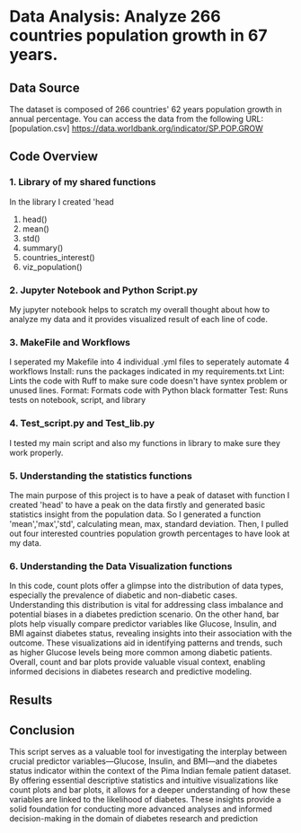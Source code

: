 # Data Analysis: Analyze 266 countries population growth in 67 years.

## Data Source
The dataset is composed of 266 countries' 62 years population growth in annual percentage.
You can access the data from the following URL: [population.csv] https://data.worldbank.org/indicator/SP.POP.GROW

## Code Overview

### 1. Library of my shared functions
In the library I created 'head
  1. head()
  2. mean()
  3. std()
  4. summary()
  5. countries_interest()
  6. viz_population()

### 2. Jupyter Notebook and Python Script.py
My jupyter notebook helps to scratch my overall thought about how to analyze my data and it provides visualized result of each line of code.

### 3. MakeFile and Workflows
I seperated my Makefile into 4 individual .yml files to seperately automate 4 workflows
Install: runs the packages indicated in my requirements.txt
Lint: Lints the code with Ruff to make sure code doesn't have syntex problem or unused lines.
Format: Formats code with Python black formatter
Test: Runs tests on notebook, script, and library

### 4. Test_script.py and Test_lib.py
I tested my main script and also my functions in library to make sure they work properly.

### 5. Understanding the statistics functions
The main purpose of this project is to have a peak of dataset with function I created 'head' to have a peak on the data firstly and generated basic statistics insight from the population data. So I generated a function 'mean','max','std', calculating mean, max, standard deviation. Then, I pulled out four interested countries population growth percentages to have look at my data.

### 6. Understanding the Data Visualization functions
In this code, count plots offer a glimpse into the distribution of data types, especially the prevalence of diabetic and non-diabetic cases. Understanding this distribution is vital for addressing class imbalance and potential biases in a diabetes prediction scenario. On the other hand, bar plots help visually compare predictor variables like Glucose, Insulin, and BMI against diabetes status, revealing insights into their association with the outcome. These visualizations aid in identifying patterns and trends, such as higher Glucose levels being more common among diabetic patients. Overall, count and bar plots provide valuable visual context, enabling informed decisions in diabetes research and predictive modeling.

## Results




## Conclusion
This script serves as a valuable tool for investigating the interplay between crucial predictor variables—Glucose, Insulin, and BMI—and the diabetes status indicator within the context of the Pima Indian female patient dataset. By offering essential descriptive statistics and intuitive visualizations like count plots and bar plots, it allows for a deeper understanding of how these variables are linked to the likelihood of diabetes. These insights provide a solid foundation for conducting more advanced analyses and informed decision-making in the domain of diabetes research and prediction
